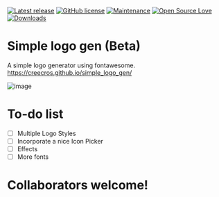 [![Latest release](https://img.shields.io/github/release/creecros/simple_logo_gen.svg)](https://github.com/creecros/simple_logo_gen/releases)
[![GitHub license](https://img.shields.io/github/license/Naereen/StrapDown.js.svg)](https://github.com/creecros/simple_logo_gen/blob/master/LICENSE)
[![Maintenance](https://img.shields.io/badge/Maintained%3F-yes-green.svg)](https://github.com/creecros/simple_logo_gen/graphs/contributors)
[![Open Source Love](https://badges.frapsoft.com/os/v1/open-source.svg?v=103)]()
[![Downloads](https://img.shields.io/github/downloads/simple_logo_gen/Customizer/total.svg)](https://github.com/creecros/simple_logo_gen/releases)


# Simple logo gen (Beta)
A simple logo generator using fontawesome.
https://creecros.github.io/simple_logo_gen/

![image](https://user-images.githubusercontent.com/26339368/55504167-4188c200-561e-11e9-97cb-3f5a99eea468.png)

# To-do list
- [ ] Multiple Logo Styles
- [ ] Incorporate a nice Icon Picker
- [ ] Effects
- [ ] More fonts

# Collaborators welcome!

